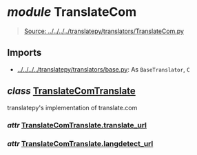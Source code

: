 # *module* **TranslateCom**

> [Source: ../../../../translatepy/translators/TranslateCom.py](../../../../translatepy/translators/TranslateCom.py#L0)

## Imports

- [../../../../translatepy/translators/base.py](../../../../translatepy/translators/base.py): As `BaseTranslator`, `C`

## *class* [**TranslateComTranslate**](../../../../translatepy/translators/TranslateCom.py#L9-L44)

translatepy's implementation of translate.com

### *attr* [TranslateComTranslate.**translate_url**](../../../../translatepy/translators/TranslateCom.py#L14)

### *attr* [TranslateComTranslate.**langdetect_url**](../../../../translatepy/translators/TranslateCom.py#L15)
